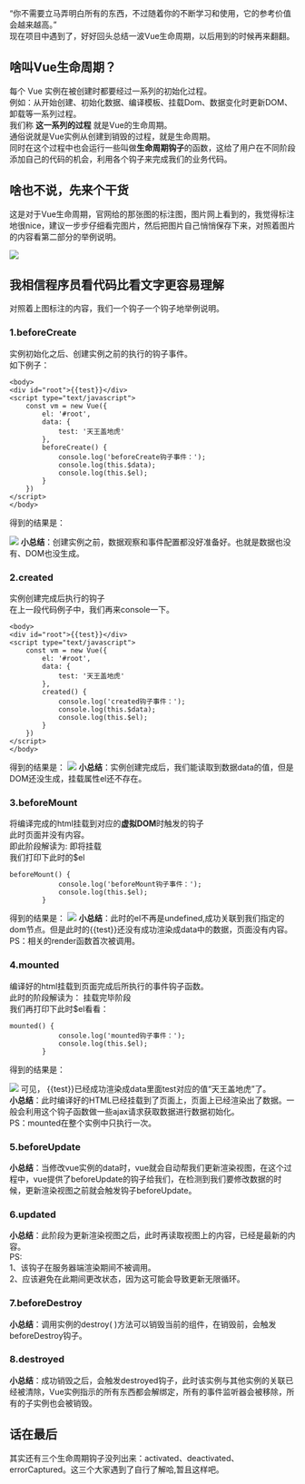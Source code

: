 “你不需要立马弄明白所有的东西，不过随着你的不断学习和使用，它的参考价值会越来越高。” <br />
现在项目中遇到了，好好回头总结一波Vue生命周期，以后用到的时候再来翻翻。
## 啥叫Vue生命周期？
每个 Vue 实例在被创建时都要经过一系列的初始化过程。<br />
例如：从开始创建、初始化数据、编译模板、挂载Dom、数据变化时更新DOM、卸载等一系列过程。<br />
我们称 **这一系列的过程** 就是Vue的生命周期。<br />
通俗说就是Vue实例从创建到销毁的过程，就是生命周期。<br />
同时在这个过程中也会运行一些叫做**生命周期钩子**的函数，这给了用户在不同阶段添加自己的代码的机会，利用各个钩子来完成我们的业务代码。
## 啥也不说，先来个干货
这是对于Vue生命周期，官网给的那张图的标注图，图片网上看到的，我觉得标注地很nice，建议一步步仔细看完图片，然后把图片自己悄悄保存下来，对照着图片的内容看第二部分的举例说明。

![](https://user-gold-cdn.xitu.io/2018/10/29/166be49ed80a875c?w=1200&h=3039&f=png&s=325989)
## 我相信程序员看代码比看文字更容易理解
对照着上图标注的内容，我们一个钩子一个钩子地举例说明。
### 1.beforeCreate
实例初始化之后、创建实例之前的执行的钩子事件。<br/>
如下例子：
```
<body>
<div id="root">{{test}}</div>
<script type="text/javascript">
	const vm = new Vue({
		el: '#root',
		data: {
			test: '天王盖地虎'
		},
		beforeCreate() {
			console.log('beforeCreate钩子事件：');
			console.log(this.$data);
			console.log(this.$el);
		}
	})
</script>
</body>
```
得到的结果是：

![](https://user-gold-cdn.xitu.io/2018/10/29/166be908078de520?w=279&h=120&f=png&s=5099)
**小总结**：创建实例之前，数据观察和事件配置都没好准备好。也就是数据也没有、DOM也没生成。
### 2.created
实例创建完成后执行的钩子 <br/>
在上一段代码例子中，我们再来console一下。
```
<body>
<div id="root">{{test}}</div>
<script type="text/javascript">
	const vm = new Vue({
		el: '#root',
		data: {
			test: '天王盖地虎'
		},
		created() {
			console.log('created钩子事件：');
			console.log(this.$data);
			console.log(this.$el);
		}
	})
</script>
</body>
```
得到的结果是：
![](https://user-gold-cdn.xitu.io/2018/10/29/166be92534635474?w=309&h=124&f=png&s=6517)
**小总结**：实例创建完成后，我们能读取到数据data的值，但是DOM还没生成，挂载属性el还不存在。
### 3.beforeMount
将编译完成的html挂载到对应的**虚拟DOM**时触发的钩子<br/>
此时页面并没有内容。<br/>
即此阶段解读为: 即将挂载<br/>
我们打印下此时的$el
```
beforeMount() {
			console.log('beforeMount钩子事件：');
			console.log(this.$el);
		}
```
得到的结果是：
![](https://user-gold-cdn.xitu.io/2018/10/29/166beb04e5a35616?w=342&h=129&f=png&s=7360)
**小总结**：此时的el不再是undefined,成功关联到我们指定的dom节点。但是此时的{{test}}还没有成功渲染成data中的数据，页面没有内容。<br />
PS：相关的render函数首次被调用。

### 4.mounted
编译好的html挂载到页面完成后所执行的事件钩子函数。<br />
此时的阶段解读为： 挂载完毕阶段<br>
我们再打印下此时$el看看：
```
mounted() {
			console.log('mounted钩子事件：');
			console.log(this.$el);
		}
```
得到的结果是：

![](https://user-gold-cdn.xitu.io/2018/10/29/166bebd4604596e0?w=295&h=130&f=png&s=7808)
可见， {{test}}已经成功渲染成data里面test对应的值“天王盖地虎”了。<br />
**小总结**：此时编译好的HTML已经挂载到了页面上，页面上已经渲染出了数据。一般会利用这个钩子函数做一些ajax请求获取数据进行数据初始化。<br/>
PS：mounted在整个实例中只执行一次。
### 5.beforeUpdate
**小总结**：当修改vue实例的data时，vue就会自动帮我们更新渲染视图，在这个过程中，vue提供了beforeUpdate的钩子给我们，在检测到我们要修改数据的时候，更新渲染视图之前就会触发钩子beforeUpdate。
### 6.updated
**小总结**：此阶段为更新渲染视图之后，此时再读取视图上的内容，已经是最新的内容。<br />
PS:<br/>
1、该钩子在服务器端渲染期间不被调用。<br/>
2、应该避免在此期间更改状态，因为这可能会导致更新无限循环。
### 7.beforeDestroy
**小总结**：调用实例的destroy( )方法可以销毁当前的组件，在销毁前，会触发beforeDestroy钩子。
### 8.destroyed
**小总结**：成功销毁之后，会触发destroyed钩子，此时该实例与其他实例的关联已经被清除，Vue实例指示的所有东西都会解绑定，所有的事件监听器会被移除，所有的子实例也会被销毁。

## 话在最后
其实还有三个生命周期钩子没列出来：activated、deactivated、errorCaptured。这三个大家遇到了自行了解哈,暂且这样吧。

